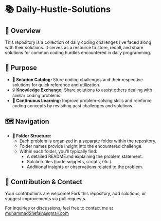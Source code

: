 <!-- Daily Hustle Solution -->
# 📚 Daily-Hustle-Solutions

## 👀 Overview

This repository is a collection of daily coding challenges I've faced along with their solutions. It serves as a resource to store, recall, and share solutions for common coding hurdles encountered in daily programming.

## 🎯 Purpose

- **🔖 Solution Catalog:** Store coding challenges and their respective solutions for quick reference and utilization.
- **💡 Knowledge Exchange:** Share solutions to assist others dealing with similar coding problems.
- **🧩 Continuous Learning:** Improve problem-solving skills and reinforce coding concepts by revisiting past challenges and solutions.

## 🗺️ Navigation

- **📁 Folder Structure:**
  - Each problem is organized in a separate folder within the repository.
  - Folder names provide insight into the encountered challenge.
  - Within each folder, you'll typically find:
    - A detailed README.md explaining the problem statement.
    - Solution files (code snippets, scripts, etc.).
    - Additional insights or observations related to the problem.

## 💌 Contribution & Contact

Your contributions are welcome! Fork this repository, add solutions, or suggest improvements via pull requests.

For inquiries or discussions, feel free to contact me at <muhammadShefain@gmail.com>
